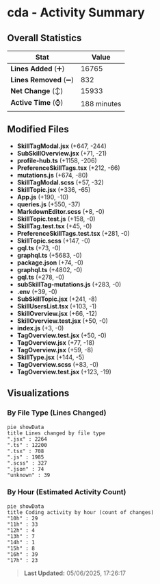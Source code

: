 # cda - Activity Summary 

## Overall Statistics

| Stat                   | Value                                                             |
| ---------------------- | ----------------------------------------------------------------- |
| **Lines Added** (➕)   | 16765                                          |
| **Lines Removed** (➖) | 832                                        |
| **Net Change** (↕)    | 15933                |
| **Active Time** (⌚)   | 188 minutes |


## Modified Files
- **SkillTagModal.jsx** (+647, -244)
- **SubSkillOverview.jsx** (+71, -21)
- **profile-hub.ts** (+1158, -206)
- **PreferenceSkillTags.tsx** (+212, -66)
- **mutations.js** (+674, -80)
- **SkillTagModal.scss** (+57, -32)
- **SkillTopic.jsx** (+336, -65)
- **App.js** (+190, -10)
- **queries.js** (+550, -37)
- **MarkdownEditor.scss** (+8, -0)
- **SkillTopic.test.js** (+158, -0)
- **SkillTag.test.tsx** (+45, -0)
- **PreferenceSkillTags.test.tsx** (+281, -0)
- **SkillTopic.scss** (+147, -0)
- **gql.ts** (+73, -0)
- **graphql.ts** (+5683, -0)
- **package.json** (+74, -0)
- **graphql.ts** (+4802, -0)
- **gql.ts** (+278, -0)
- **subSkillTag-mutations.js** (+283, -0)
- **.env** (+39, -0)
- **SubSkillTopic.jsx** (+241, -8)
- **SkillUsersList.tsx** (+103, -1)
- **SkillOverview.jsx** (+66, -12)
- **SkillOverview.test.jsx** (+50, -0)
- **index.js** (+3, -0)
- **TagOverview.test.jsx** (+50, -0)
- **TagOverview.jsx** (+77, -18)
- **TagOverview.jsx** (+59, -8)
- **SkillType.jsx** (+144, -5)
- **TagOverview.scss** (+83, -0)
- **TagOverview.test.jsx** (+123, -19)

## Visualizations

### By File Type (Lines Changed)

```mermaid
pie showData
title Lines changed by file type
".jsx" : 2264
".ts" : 12200
".tsx" : 708
".js" : 1985
".scss" : 327
".json" : 74
"unknown" : 39
```

### By Hour (Estimated Activity Count)

```mermaid
pie showData
title Coding activity by hour (count of changes)
"10h" : 29
"11h" : 33
"12h" : 4
"13h" : 7
"14h" : 1
"15h" : 8
"16h" : 39
"17h" : 23
```


> **Last Updated:** 05/06/2025, 17:26:17